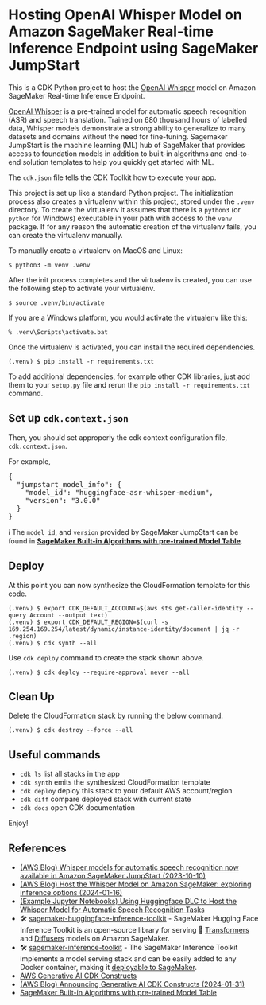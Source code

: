 # Hosting OpenAI Whisper Model on Amazon SageMaker Real-time Inference Endpoint using SageMaker JumpStart

This is a CDK Python project to host the [OpenAI Whisper](https://openai.com/research/whisper) model
on Amazon SageMaker Real-time Inference Endpoint.

[OpenAI Whisper](https://openai.com/research/whisper) is a pre-trained model
for automatic speech recognition (ASR) and speech translation.
Trained on 680 thousand hours of labelled data, Whisper models demonstrate a strong ability
to generalize to many datasets and domains without the need for fine-tuning.
Sagemaker JumpStart is the machine learning (ML) hub of SageMaker that provides access
to foundation models in addition to built-in algorithms and end-to-end solution templates
to help you quickly get started with ML.

The `cdk.json` file tells the CDK Toolkit how to execute your app.

This project is set up like a standard Python project.  The initialization
process also creates a virtualenv within this project, stored under the `.venv`
directory.  To create the virtualenv it assumes that there is a `python3`
(or `python` for Windows) executable in your path with access to the `venv`
package. If for any reason the automatic creation of the virtualenv fails,
you can create the virtualenv manually.

To manually create a virtualenv on MacOS and Linux:

```
$ python3 -m venv .venv
```

After the init process completes and the virtualenv is created, you can use the following
step to activate your virtualenv.

```
$ source .venv/bin/activate
```

If you are a Windows platform, you would activate the virtualenv like this:

```
% .venv\Scripts\activate.bat
```

Once the virtualenv is activated, you can install the required dependencies.

```
(.venv) $ pip install -r requirements.txt
```

To add additional dependencies, for example other CDK libraries, just add
them to your `setup.py` file and rerun the `pip install -r requirements.txt`
command.

## Set up `cdk.context.json`

Then, you should set approperly the cdk context configuration file, `cdk.context.json`.

For example,
<pre>
{
  "jumpstart_model_info": {
    "model_id": "huggingface-asr-whisper-medium",
    "version": "3.0.0"
  }
}
</pre>

:information_source: The `model_id`, and `version` provided by SageMaker JumpStart can be found in [**SageMaker Built-in Algorithms with pre-trained Model Table**](https://sagemaker.readthedocs.io/en/stable/doc_utils/pretrainedmodels.html).

## Deploy

At this point you can now synthesize the CloudFormation template for this code.

```
(.venv) $ export CDK_DEFAULT_ACCOUNT=$(aws sts get-caller-identity --query Account --output text)
(.venv) $ export CDK_DEFAULT_REGION=$(curl -s 169.254.169.254/latest/dynamic/instance-identity/document | jq -r .region)
(.venv) $ cdk synth --all
```

Use `cdk deploy` command to create the stack shown above.

```
(.venv) $ cdk deploy --require-approval never --all
```

## Clean Up

Delete the CloudFormation stack by running the below command.

```
(.venv) $ cdk destroy --force --all
```

## Useful commands

 * `cdk ls`          list all stacks in the app
 * `cdk synth`       emits the synthesized CloudFormation template
 * `cdk deploy`      deploy this stack to your default AWS account/region
 * `cdk diff`        compare deployed stack with current state
 * `cdk docs`        open CDK documentation

Enjoy!

## References

 * [(AWS Blog) Whisper models for automatic speech recognition now available in Amazon SageMaker JumpStart (2023-10-10)](https://aws.amazon.com/blogs/machine-learning/whisper-models-for-automatic-speech-recognition-now-available-in-amazon-sagemaker-jumpstart/)
 * [(AWS Blog) Host the Whisper Model on Amazon SageMaker: exploring inference options (2024-01-16)](https://aws.amazon.com/blogs/machine-learning/host-the-whisper-model-on-amazon-sagemaker-exploring-inference-options/)
 * [(Example Jupyter Notebooks) Using Huggingface DLC to Host the Whisper Model for Automatic Speech Recognition Tasks](https://github.com/aws-samples/amazon-sagemaker-host-and-inference-whisper-model/blob/main/huggingface/huggingface.ipynb)
 * 🛠️ [sagemaker-huggingface-inference-toolkit](https://github.com/aws/sagemaker-huggingface-inference-toolkit) - SageMaker Hugging Face Inference Toolkit is an open-source library for serving 🤗 [Transformers](https://huggingface.co/docs/transformers/index) and [Diffusers](https://huggingface.co/docs/diffusers/index) models on Amazon SageMaker.
 * 🛠️ [sagemaker-inference-toolkit](https://github.com/aws/sagemaker-inference-toolkit) - The SageMaker Inference Toolkit implements a model serving stack and can be easily added to any Docker container, making it [deployable to SageMaker](https://aws.amazon.com/sagemaker/deploy/).
 * [AWS Generative AI CDK Constructs](https://awslabs.github.io/generative-ai-cdk-constructs/)
 * [(AWS Blog) Announcing Generative AI CDK Constructs (2024-01-31)](https://aws.amazon.com/blogs/devops/announcing-generative-ai-cdk-constructs/)
 * [SageMaker Built-in Algorithms with pre-trained Model Table](https://sagemaker.readthedocs.io/en/stable/doc_utils/pretrainedmodels.html)
